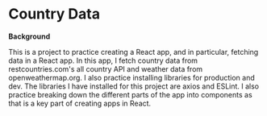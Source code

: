 # Country Data

<b>Background</b>

This is a project to practice creating a React app, and in particular, fetching data in a React app. In this app, I fetch country data from restcountries.com's all country API and weather data from openweathermap.org. I also practice installing libraries for production and dev. The libraries I have installed for this project are axios and ESLint. I also practice breaking down the different parts of the app into components as that is a key part of creating apps in React.
